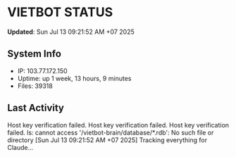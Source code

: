 # VIETBOT STATUS
**Updated**: Sun Jul 13 09:21:52 AM +07 2025

## System Info
- IP: 103.77.172.150
- Uptime: up 1 week, 13 hours, 9 minutes
- Files: 39318

## Last Activity
Host key verification failed.
Host key verification failed.
Host key verification failed.
ls: cannot access '/vietbot-brain/database/*.rdb': No such file or directory
[Sun Jul 13 09:21:52 AM +07 2025] Tracking everything for Claude...
